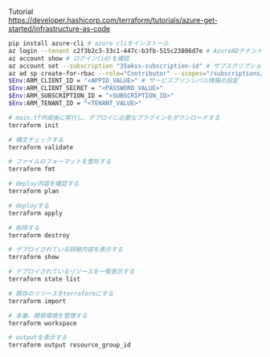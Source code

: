 Tutorial<br>
https://developer.hashicorp.com/terraform/tutorials/azure-get-started/infrastructure-as-code
```bash
pip install azure-cli # azure cliをインストール
az login --tenant c2f3b2c3-33c1-447c-b3fb-515c23806d7e # AzureADテナントを指定してログインする (AWS Organization)
az account show # ログイン(id)を確認
az account set --subscription "35akss-subscription-id" # サブスクリプションを指定 (AWSメンバーアカウント)
az ad sp create-for-rbac --role="Contributor" --scopes="/subscriptions/<SUBSCRIPTION_ID>" # サービスプリンシパル(Role)の設定
$Env:ARM_CLIENT_ID = "<APPID_VALUE>" # サービスプリンシパル情報の設定
$Env:ARM_CLIENT_SECRET = "<PASSWORD_VALUE>"
$Env:ARM_SUBSCRIPTION_ID = "<SUBSCRIPTION_ID>"
$Env:ARM_TENANT_ID = "<TENANT_VALUE>"
```
```bash
# main.tf作成後に実行し、デプロイに必要なプラグインをダウンロードする
terraform init
```

```bash
# 構文チェックする
terraform validate
```

```bash
# ファイルのフォーマットを整形する
terraform fmt
```

```bash
# deploy内容を確認する
terraform plan
```

```bash
# deployする
terraform apply
```

```bash
# 削除する
terraform destroy
```

```bash
# デプロイされている詳細内容を表示する
terraform show
```

```bash
# デプロイされているリソースを一覧表示する
terraform state list
```

```bash
# 既存のリソースをterraformにする
terraform import
```

```bash
# 本番、開発環境を管理する
terraform workspace
```

```bash
# outputを表示する
terraform output resource_group_id
```